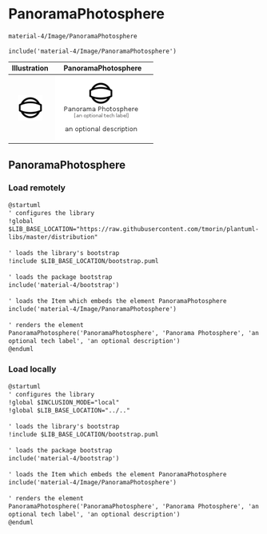 # PanoramaPhotosphere


```text
material-4/Image/PanoramaPhotosphere
```

```text
include('material-4/Image/PanoramaPhotosphere')
```



| Illustration | PanoramaPhotosphere |
| :---: | :---: |
| ![illustration for Illustration](../../material-4/Image/PanoramaPhotosphere.png) | ![illustration for PanoramaPhotosphere](../../material-4/Image/PanoramaPhotosphere.Local.png) |




## PanoramaPhotosphere

### Load remotely
```plantuml
@startuml
' configures the library
!global $LIB_BASE_LOCATION="https://raw.githubusercontent.com/tmorin/plantuml-libs/master/distribution"

' loads the library's bootstrap
!include $LIB_BASE_LOCATION/bootstrap.puml

' loads the package bootstrap
include('material-4/bootstrap')

' loads the Item which embeds the element PanoramaPhotosphere
include('material-4/Image/PanoramaPhotosphere')

' renders the element
PanoramaPhotosphere('PanoramaPhotosphere', 'Panorama Photosphere', 'an optional tech label', 'an optional description')
@enduml
```

### Load locally
```plantuml
@startuml
' configures the library
!global $INCLUSION_MODE="local"
!global $LIB_BASE_LOCATION="../.."

' loads the library's bootstrap
!include $LIB_BASE_LOCATION/bootstrap.puml

' loads the package bootstrap
include('material-4/bootstrap')

' loads the Item which embeds the element PanoramaPhotosphere
include('material-4/Image/PanoramaPhotosphere')

' renders the element
PanoramaPhotosphere('PanoramaPhotosphere', 'Panorama Photosphere', 'an optional tech label', 'an optional description')
@enduml
```

